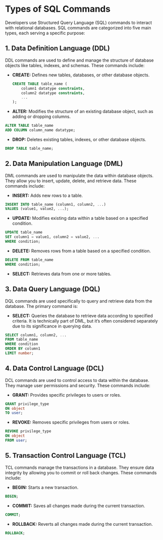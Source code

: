 # Types of SQL Commands

Developers use Structured Query Language (SQL) commands to interact with relational databases. SQL commands are categorized into five main types, each serving a specific purpose:

## 1. Data Definition Language (DDL)

DDL commands are used to define and manage the structure of database objects like tables, indexes, and schemas. These commands include:

- **CREATE:** Defines new tables, databases, or other database objects.

  ```sql
  CREATE TABLE table_name (
      column1 datatype constraints,
      column2 datatype constraints,
      ...
  );
  ```

- **ALTER:** Modifies the structure of an existing database object, such as adding or dropping columns.

```sql
ALTER TABLE table_name
ADD COLUMN column_name datatype;
```

- **DROP:** Deletes existing tables, indexes, or other database objects.

```sql
DROP TABLE table_name;
```

## 2. Data Manipulation Language (DML)

DML commands are used to manipulate the data within database objects. They allow you to insert, update, delete, and retrieve data. These commands include:

- **INSERT:** Adds new rows to a table.

```sql
INSERT INTO table_name (column1, column2, ...)
VALUES (value1, value2, ...);
```

- **UPDATE:** Modifies existing data within a table based on a specified condition.

```sql
UPDATE table_name
SET column1 = value1, column2 = value2, ...
WHERE condition;
```

- **DELETE:** Removes rows from a table based on a specified condition.

```sql
DELETE FROM table_name
WHERE condition;
```

- **SELECT:** Retrieves data from one or more tables.

## 3. Data Query Language (DQL)

DQL commands are used specifically to query and retrieve data from the database. The primary command is:

- **SELECT:** Queries the database to retrieve data according to specified criteria. It is technically part of DML, but it’s often considered separately due to its significance in querying data.

```sql
SELECT column1, column2, ...
FROM table_name
WHERE condition
ORDER BY column1
LIMIT number;
```

## 4. Data Control Language (DCL)

DCL commands are used to control access to data within the database. They manage user permissions and security. These commands include:

- **GRANT:** Provides specific privileges to users or roles.

```sql
GRANT privilege_type
ON object
TO user;
```

- **REVOKE:** Removes specific privileges from users or roles.

```sql
REVOKE privilege_type
ON object
FROM user;
```

## 5. Transaction Control Language (TCL)

TCL commands manage the transactions in a database. They ensure data integrity by allowing you to commit or roll back changes. These commands include:

- **BEGIN:** Starts a new transaction.

```sql
BEGIN;
```

- **COMMIT:** Saves all changes made during the current transaction.

```sql
COMMIT;
```

- **ROLLBACK:** Reverts all changes made during the current transaction.

```sql
ROLLBACK;
```
